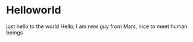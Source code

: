 Helloworld
==========

just hello to the world
Hello, I am new guy from Mars, nice to meet human beings
